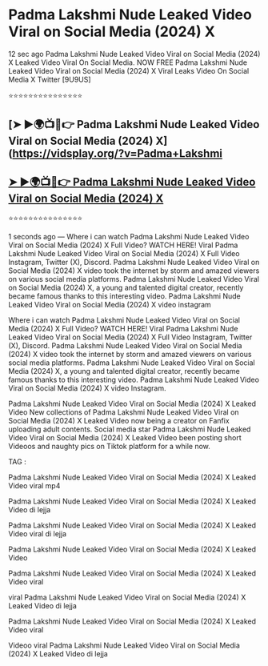 ﻿# Padma Lakshmi Nude Leaked Video Viral on Social Media (2024) X



12 sec ago Padma Lakshmi Nude Leaked Video Viral on Social Media (2024) X Leaked Video Viral On Social Media. NOW FREE Padma Lakshmi Nude Leaked Video Viral on Social Media (2024) X Viral Leaks Video On Social Media X Twitter [9U9US]

⭐⭐⭐⭐⭐⭐⭐⭐⭐⭐⭐⭐⭐⭐⭐

## [➤ ►🌍📺📱👉 Padma Lakshmi Nude Leaked Video Viral on Social Media (2024) X](https://vidsplay.org/?v=Padma+Lakshmi

## [➤ ►🌍📺📱👉 Padma Lakshmi Nude Leaked Video Viral on Social Media (2024) X](https://vidsplay.org/?v=Padma+Lakshmi)


⭐⭐⭐⭐⭐⭐⭐⭐⭐⭐⭐⭐⭐⭐⭐



1 seconds ago — Where i can watch Padma Lakshmi Nude Leaked Video Viral on Social Media (2024) X Full Video? WATCH HERE! Viral Padma Lakshmi Nude Leaked Video Viral on Social Media (2024) X Full Video Instagram, Twitter (X), Discord. Padma Lakshmi Nude Leaked Video Viral on Social Media (2024) X video took the internet by storm and amazed viewers on various social media platforms. Padma Lakshmi Nude Leaked Video Viral on Social Media (2024) X, a young and talented digital creator, recently became famous thanks to this interesting video. Padma Lakshmi Nude Leaked Video Viral on Social Media (2024) X video instagram

Where i can watch Padma Lakshmi Nude Leaked Video Viral on Social Media (2024) X Full Video? WATCH HERE! Viral Padma Lakshmi Nude Leaked Video Viral on Social Media (2024) X Full Video Instagram, Twitter (X), Discord. Padma Lakshmi Nude Leaked Video Viral on Social Media (2024) X video took the internet by storm and amazed viewers on various social media platforms. Padma Lakshmi Nude Leaked Video Viral on Social Media (2024) X, a young and talented digital creator, recently became famous thanks to this interesting video. Padma Lakshmi Nude Leaked Video Viral on Social Media (2024) X video Instagram.

Padma Lakshmi Nude Leaked Video Viral on Social Media (2024) X Leaked Video New collections of Padma Lakshmi Nude Leaked Video Viral on Social Media (2024) X Leaked Video now being a creator on Fanfix uploading adult contents. Social media star Padma Lakshmi Nude Leaked Video Viral on Social Media (2024) X Leaked Video been posting short Videoos and naughty pics on Tiktok platform for a while now.

TAG :

 

Padma Lakshmi Nude Leaked Video Viral on Social Media (2024) X Leaked Video viral mp4

 

Padma Lakshmi Nude Leaked Video Viral on Social Media (2024) X Leaked Video di lejja

 

Padma Lakshmi Nude Leaked Video Viral on Social Media (2024) X Leaked Video viral di lejja

 

Padma Lakshmi Nude Leaked Video Viral on Social Media (2024) X Leaked Video

 

Padma Lakshmi Nude Leaked Video Viral on Social Media (2024) X Leaked Video viral

 

viral Padma Lakshmi Nude Leaked Video Viral on Social Media (2024) X Leaked Video di lejja

 

Padma Lakshmi Nude Leaked Video Viral on Social Media (2024) X Leaked Video viral

 

Videoo viral Padma Lakshmi Nude Leaked Video Viral on Social Media (2024) X Leaked Video di lejja